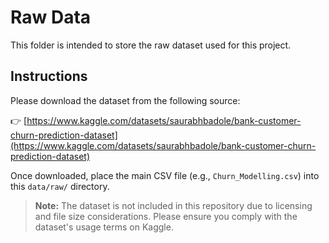 # Raw Data

This folder is intended to store the raw dataset used for this project.

## Instructions

Please download the dataset from the following source:

👉 [https://www.kaggle.com/datasets/saurabhbadole/bank-customer-churn-prediction-dataset](https://www.kaggle.com/datasets/saurabhbadole/bank-customer-churn-prediction-dataset)

Once downloaded, place the main CSV file (e.g., `Churn_Modelling.csv`) into this `data/raw/` directory.

> **Note:** The dataset is not included in this repository due to licensing and file size considerations. Please ensure you comply with the dataset's usage terms on Kaggle.

